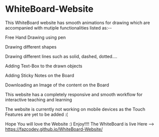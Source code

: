 # WhiteBoard-Website

This WhiteBoard website has smooth animations for drawing which are accompanied with mutiple functionalities listed as:--

Free Hand Drawing using pen

Drawing different shapes

Drawing different lines such as solid, dashed, dotted....

Adding Text-Box to the drawn objects

Adding Sticky Notes on the Board

Downloading an Image of the content on the Board

This website has a completely responsive and smooth workflow for interactive teaching and learning

The website is currently not working on mobile devices as the Touch Features are yet to be added :(

Hope You will love the Website :)
Enjoy!!!!      The WhiteBoard is live Here --> https://fazcodev.github.io/WhiteBoard-Website/
